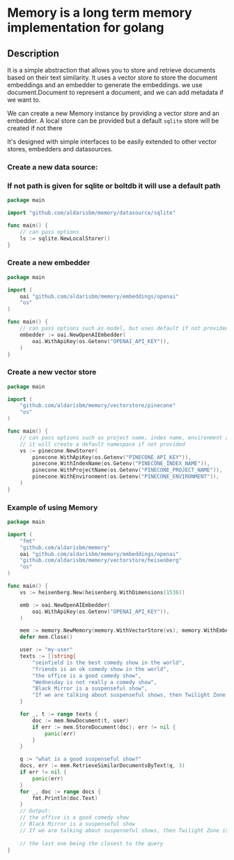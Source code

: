 # Memory is a long term memory implementation for golang

## Description
It is a simple abstraction that allows you to store and retrieve documents based on their text similarity. 
It uses a vector store to store the document embeddings and an embedder to generate the embeddings.
we use document.Document to represent a document, and we can add metadata if we want to.


We can create a new Memory instance by providing a vector store and an embedder. A local store can be 
provided but a default `sqlite` store will be created if not there

It's designed with simple interfaces to be easily extended to other vector stores, embedders and datasources.

### Create a new data source:
### If not path is given for sqlite or boltdb it will use a default path

```go
package main

import "github.com/aldarisbm/memory/datasource/sqlite"

func main() {
	// can pass options
	ls := sqlite.NewLocalStorer()
}
```

### Create a new embedder

```go
package main

import (
	oai "github.com/aldarisbm/memory/embeddings/openai"
	"os"
)

func main() {
	// can pass options such as model, but uses default if not provided
	embedder := oai.NewOpenAIEmbedder(
		oai.WithApiKey(os.Getenv("OPENAI_API_KEY")),
	)
}
```

### Create a new vector store

```go
package main

import (
    "github.com/aldarisbm/memory/vectorstore/pinecone"
    "os"
)

func main() { 
	// can pass options such as project name, index name, environment and api key 
	// it will create a default namespace if not provided
	vs := pinecone.NewStorer(
        pinecone.WithApiKey(os.Getenv("PINECONE_API_KEY")),
        pinecone.WithIndexName(os.Getenv("PINECONE_INDEX_NAME")),
        pinecone.WithProjectName(os.Getenv("PINECONE_PROJECT_NAME")),
        pinecone.WithEnvironment(os.Getenv("PINECONE_ENVIRONMENT")),
    )
}
```


### Example of using Memory

```go
package main

import (
    "fmt"
    "github.com/aldarisbm/memory"
    oai "github.com/aldarisbm/memory/embeddings/openai"
    "github.com/aldarisbm/memory/vectorstore/heisenberg"
    "os"
)

func main() {
	vs := heisenberg.New(heisenberg.WithDimensions(1536))

	emb := oai.NewOpenAIEmbedder(
		oai.WithApiKey(os.Getenv("OPENAI_API_KEY")),
	)

	mem := memory.NewMemory(memory.WithVectorStore(vs), memory.WithEmbedder(emb))
	defer mem.Close()

	user := "my-user"
	texts := []string{
		"seinfield is the best comedy show in the world",
		"friends is an ok comedy show in the world",
		"the office is a good comedy show",
		"Wednesday is not really a comedy show",
		"Black Mirror is a suspenseful show",
		"If we are talking about suspenseful shows, then Twilight Zone is the best",
	}

	for _, t := range texts {
		doc := mem.NewDocument(t, user)
		if err := mem.StoreDocument(doc); err != nil {
			panic(err)
		}
	}

	q := "what is a good suspenseful show?"
	docs, err := mem.RetrieveSimilarDocumentsByText(q, 3)
	if err != nil {
		panic(err)
	}
	for _, doc := range docs {
		fmt.Println(doc.Text)
	}
	// Output:
	// the office is a good comedy show
	// Black Mirror is a suspenseful show
	// If we are talking about suspenseful shows, then Twilight Zone is the best
	
	// the last one being the closest to the query
}
```
